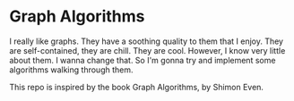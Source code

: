 # Graph Algorithms

I really like graphs. They have a soothing quality to them that I enjoy. They are self-contained, they are chill. They are cool. However, I know very little about them. I wanna change that. So I'm gonna try and implement some algorithms walking through them.

This repo is inspired by the book Graph Algorithms, by Shimon Even.